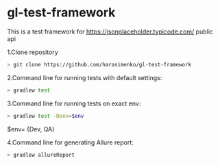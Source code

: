 # gl-test-framework

This is a test framework for https://jsonplaceholder.typicode.com/ public api 

1.Clone repository
```bash
> git clone https://github.com/harasimenko/gl-test-framework
```
2.Command line for running tests with default settings:
```bash
> gradlew test
```
3.Command line for running tests on exact env:
```bash
> gradlew test -Denv=$env
```
$env= {Dev, QA}

4.Command line for generating Allure report:
```bash
> gradlew allureReport
```